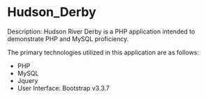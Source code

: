 # Hudson_Derby

Description: Hudson River Derby is a PHP application intended to demonstrate PHP and MySQL proficiency. 

The primary technologies utilized in this application are as follows:

- PHP
- MySQL
- Jquery
- User Interface: Bootstrap v3.3.7  